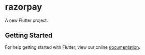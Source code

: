 # razorpay

A new Flutter project.

## Getting Started

For help getting started with Flutter, view our online
[documentation](https://flutter.io/).
